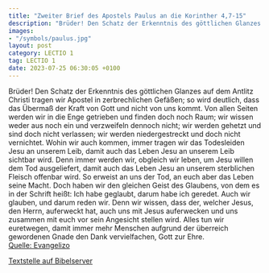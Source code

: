 ```yaml
---
title: "Zweiter Brief des Apostels Paulus an die Korinther 4,7-15"
description: "Brüder! Den Schatz der Erkenntnis des göttlichen Glanzes auf dem Antlitz Christi tragen wir Apostel in zerbrechlichen Gefäßen; so wird deutlich, dass das Übermaß der Kraft von Gott und nicht von uns kommt. Von allen Seiten werden wir in die Enge getrieben und finden doch noch Rau...."
images:
- "/symbols/paulus.jpg"
layout: post
category: LECTIO 1
tag: LECTIO 1
date: 2023-07-25 06:30:05 +0100
---
```

Brüder! Den Schatz der Erkenntnis des göttlichen Glanzes auf dem Antlitz Christi tragen wir Apostel in zerbrechlichen Gefäßen; so wird deutlich, dass das Übermaß der Kraft von Gott und nicht von uns kommt.
Von allen Seiten werden wir in die Enge getrieben und finden doch noch Raum; wir wissen weder aus noch ein und verzweifeln dennoch nicht;
wir werden gehetzt und sind doch nicht verlassen; wir werden niedergestreckt und doch nicht vernichtet.<!--more-->
Wohin wir auch kommen, immer tragen wir das Todesleiden Jesu an unserem Leib, damit auch das Leben Jesu an unserem Leib sichtbar wird.
Denn immer werden wir, obgleich wir leben, um Jesu willen dem Tod ausgeliefert, damit auch das Leben Jesu an unserem sterblichen Fleisch offenbar wird.
So erweist an uns der Tod, an euch aber das Leben seine Macht.
Doch haben wir den gleichen Geist des Glaubens, von dem es in der Schrift heißt: Ich habe geglaubt, darum habe ich geredet. Auch wir glauben, und darum reden wir.
Denn wir wissen, dass der, welcher Jesus, den Herrn, auferweckt hat, auch uns mit Jesus auferwecken und uns zusammen mit euch vor sein Angesicht stellen wird.
Alles tun wir euretwegen, damit immer mehr Menschen aufgrund der überreich gewordenen Gnade den Dank vervielfachen, Gott zur Ehre.<br>
[Quelle: Evangelizo](https://evangeliumtagfuertag.org/DE/gospel)

[Textstelle auf Bibelserver](https://www.bibleserver.com/EU/2.Korinther4,7-15)
